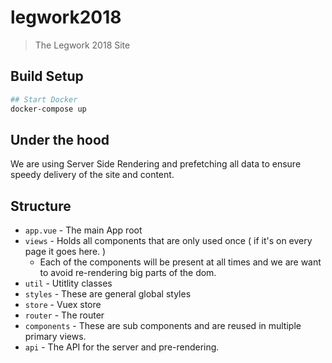 # legwork2018

> The Legwork 2018 Site

## Build Setup

``` bash
## Start Docker
docker-compose up
```

## Under the hood
We are using Server Side Rendering and prefetching all data to ensure speedy delivery of the site and content.

## Structure
- `app.vue` - The main App root
- `views` - Holds all components that are only used once ( if it's on every page it goes here. )
	- Each of the components will be present at all times and we are want to avoid re-rendering big parts of the dom.
- `util` - Utitlity classes
- `styles` - These are general global styles
- `store` - Vuex store
- `router` - The router
- `components` - These are sub components and are reused in multiple primary views.
- `api` - The API for the server and pre-rendering.
